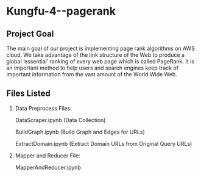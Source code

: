 # Kungfu-4--pagerank

## Project Goal
The main goal of our project is implementing page rank algorithms on AWS cloud. We take advantage of the link structure of the Web to produce a global ‘essential’ ranking of every web page which is called PageRank. It is an important method to help users and search engines keep track of important information from the vast amount of the World Wide Web.

## Files Listed

1. Data Preprocess Files:

    DataScraper.ipynb (Data Collection)
  
    BuildGraph.ipynb (Build Graph and Edges for URLs)
  
    ExtractDomain.ipynb (Extract Domain URLs from Original Query URLs)
  
  
2. Mapper and Reducer File: 

    MapperAndReducer.ipynb
